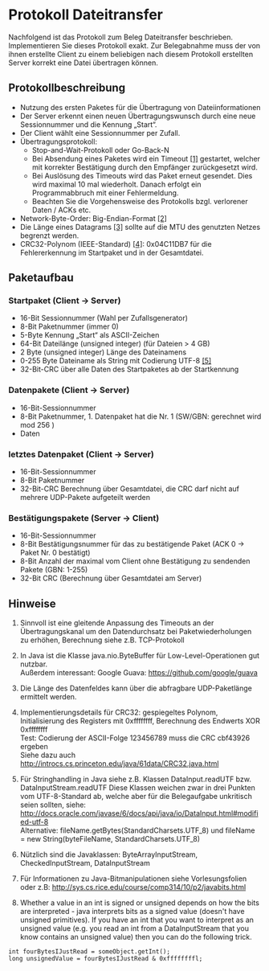 # Protokoll Dateitransfer

Nachfolgend ist das Protokoll zum Beleg Dateitransfer beschrieben. Implementieren Sie dieses Protokoll exakt. Zur Belegabnahme muss der von ihnen erstellte Client zu einem beliebigen nach diesem Protokoll erstellten Server korrekt eine Datei übertragen können.

## Protokollbeschreibung
* Nutzung des ersten Paketes für die Übertragung von Dateiinformationen
* Der Server erkennt einen neuen Übertragungswunsch durch eine neue Sessionnummer und die Kennung „Start“.
* Der Client wählt eine Sessionnummer per Zufall.
* Übertragungsprotokoll: 
  * Stop-and-Wait-Protokoll oder Go-Back-N
  * Bei Absendung eines Paketes wird ein Timeout [[1]](#hinweise) gestartet, welcher mit korrekter Bestätigung durch den Empfänger zurückgesetzt wird.
  * Bei Auslösung des Timeouts wird das Paket erneut gesendet. Dies wird maximal 10 mal wiederholt. Danach erfolgt ein Programmabbruch mit einer Fehlermeldung. 
  * Beachten Sie die Vorgehensweise des Protokolls bzgl. verlorener Daten / ACKs etc.
* Network-Byte-Order:  Big-Endian-Format [[2]](#hinweise)
* Die Länge eines Datagrams [[3]](#hinweise) sollte auf die MTU des genutzten Netzes begrenzt werden.
* CRC32-Polynom (IEEE-Standard) [[4]](#hinweise): 0x04C11DB7 für die Fehlererkennung im Startpaket und in der Gesamtdatei. 


## Paketaufbau

### Startpaket (Client -> Server)
* 16-Bit Sessionnummer (Wahl per Zufallsgenerator)
* 8-Bit Paketnummer (immer 0)
* 5-Byte Kennung „Start“  als ASCII-Zeichen
* 64-Bit Dateilänge (unsigned integer) (für Dateien > 4 GB)
* 2 Byte (unsigned integer) Länge des Dateinamens  
* 0-255 Byte Dateiname als String mit Codierung UTF-8 [[5]](#hinweise)
* 32-Bit-CRC über alle Daten des Startpaketes ab der Startkennung

### Datenpakete (Client -> Server)
* 16-Bit-Sessionnummer
* 8-Bit Paketnummer, 1. Datenpaket hat die Nr. 1  (SW/GBN: gerechnet wird mod 256 )
* Daten 

### letztes Datenpaket (Client -> Server)
* 16-Bit-Sessionnummer
* 8-Bit Paketnummer
* 32-Bit-CRC Berechnung über Gesamtdatei, die CRC darf nicht auf mehrere UDP-Pakete aufgeteilt werden

### Bestätigungspakete (Server -> Client)
* 16-Bit-Sessionnummer
* 8-Bit Bestätigungsnummer für das zu bestätigende Paket  (ACK 0 → Paket Nr. 0 bestätigt)  
* 8-Bit Anzahl der maximal vom Client ohne Bestätigung zu sendenden Pakete (GBN: 1-255)
* 32-Bit CRC (Berechnung über Gesamtdatei am Server)


## Hinweise

1. Sinnvoll ist eine gleitende Anpassung des Timeouts an der Übertragungskanal um den Datendurchsatz bei Paketwiederholungen zu erhöhen, Berechnung siehe z.B. TCP-Protokoll

2. In Java ist die Klasse java.nio.ByteBuffer für Low-Level-Operationen gut nutzbar.  
   Außerdem interessant: Google Guava: https://github.com/google/guava

3. Die Länge des Datenfeldes kann über die abfragbare UDP-Paketlänge ermittelt werden.

4. Implementierungsdetails für CRC32: gespiegeltes Polynom, Initialisierung des Registers mit 0xffffffff, Berechnung des Endwerts XOR 0xffffffff  
Test:  Codierung der ASCII-Folge 123456789  muss die CRC cbf43926  ergeben  
Siehe dazu auch http://introcs.cs.princeton.edu/java/61data/CRC32.java.html

5. Für Stringhandling in Java siehe z.B. Klassen DataInput.readUTF  bzw. DataInputStream.readUTF
Diese Klassen weichen zwar in drei Punkten vom UTF-8-Standard ab, welche aber für die Belegaufgabe unkritisch seien sollten, siehe:
 http://docs.oracle.com/javase/6/docs/api/java/io/DataInput.html#modified-utf-8  
Alternative: fileName.getBytes(StandardCharsets.UTF_8) und fileName = new String(byteFileName, StandardCharsets.UTF_8)


6. Nützlich sind die Javaklassen: ByteArrayInputStream, CheckedInputStream, DataInputStream

7. Für Informationen zu Java-Bitmanipulationen siehe Vorlesungsfolien oder z.B: http://sys.cs.rice.edu/course/comp314/10/p2/javabits.html


8. Whether a value in an int is signed or unsigned depends on how the bits are interpreted - java interprets bits as a signed value (doesn't have unsigned primitives).
If you have an int that you want to interpret as an unsigned value (e.g. you read an int from a DataInputStream that you know contains an unsigned value) then you can do the following trick.  

`int fourBytesIJustRead = someObject.getInt();`  
`long unsignedValue = fourBytesIJustRead & 0xffffffffl;`
